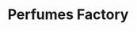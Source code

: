 ---
title: "Perfumes Factory"
url: /ciudad-guayana-puerto-ordaz/perfumes-factory-carrera-el-trebol/
shop: Parfümerie
---
